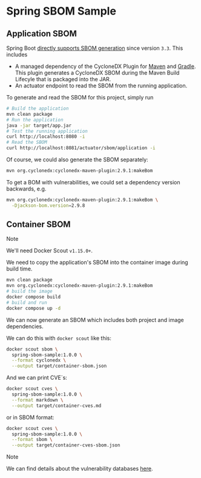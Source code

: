 # Spring SBOM Sample

## Application SBOM

Spring Boot [directly supports SBOM generation](https://spring.io/blog/2024/05/24/sbom-support-in-spring-boot-3-3) since
version `3.3`. This includes

- A managed dependency of the CycloneDX Plugin for [Maven](https://github.com/CycloneDX/cyclonedx-maven-plugin)
  and [Gradle](https://github.com/CycloneDX/cyclonedx-gradle-plugin). This plugin generates a CycloneDX SBOM during the
  Maven Build Lifecyle that is packaged into the JAR.
- An actuator endpoint to read the SBOM from the running application.

To generate and read the SBOM for this project, simply run

```bash
# Build the application
mvn clean package
# Run the application
java -jar target/app.jar
# Test the running application
curl http://localhost:8080 -i
# Read the SBOM
curl http://localhost:8081/actuator/sbom/application -i
```

Of course, we could also generate the SBOM separately:

```bash
mvn org.cyclonedx:cyclonedx-maven-plugin:2.9.1:makeBom
```

To get a BOM with vulnerabilities, we could set a dependency version backwards, e.g.

```bash
mvn org.cyclonedx:cyclonedx-maven-plugin:2.9.1:makeBom \
  -Djackson-bom.version=2.9.8
```

## Container SBOM

> [!NOTE]  
> We'll need Docker Scout `v1.15.0+`.

We need to copy the application's SBOM into the container image during build time.

```bash
mvn clean package
mvn org.cyclonedx:cyclonedx-maven-plugin:2.9.1:makeBom
# build the image
docker compose build
# build and run
docker compose up -d
```

We can now generate an SBOM which includes both project and image dependencies.

We can do this with `docker scout` like this:
```bash
docker scout sbom \
  spring-sbom-sample:1.0.0 \
  --format cyclonedx \
  --output target/container-sbom.json
```

And we can print CVE´s:
```bash
docker scout cves \
  spring-sbom-sample:1.0.0 \
  --format markdown \
  --output target/container-cves.md
```

or in SBOM format:

```bash
docker scout cves \
  spring-sbom-sample:1.0.0 \
  --format sbom \
  --output target/container-cves-sbom.json
```

> [!NOTE]  
> We can find details about the vulnerability databases [here](https://docs.docker.com/scout/deep-dive/advisory-db-sources/).

